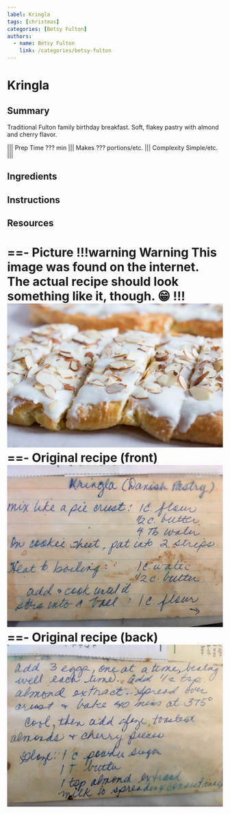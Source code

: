 ```yaml
---
label: Kringla
tags: [christmas]
categories: [Betsy Fulton]
authors:
  - name: Betsy Fulton
    link: /categories/betsy-fulton
---
```


# Kringla

## Summary
Traditional Fulton family birthday breakfast. Soft, flakey pastry with almond and cherry flavor.

||| Prep Time
??? min
||| Makes
??? portions/etc.
||| Complexity
Simple/etc.
|||

## Ingredients
## Instructions
## Resources
==- Picture
!!!warning Warning
This image was found on the internet. The actual recipe should look something like it, though. 😁
!!!
![](/static/banners/tmp/kringla.webp)
==- Original recipe (front)
![](/static/recipes/kringla-front.jpg)
==- Original recipe (back)
![](/static/recipes/kringla-back.jpg)
===
